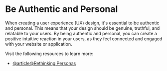 # Be Authentic and Personal

When creating a user experience (UX) design, it's essential to be authentic and personal. This means that your design should be genuine, truthful, and relatable to your users. By being authentic and personal, you can create a positive intuitive reaction in your users, as they feel connected and engaged with your website or application.

Visit the following resources to learn more:

- [@article@Rethinking Personas](https://uxdesign.cc/rethinking-personas-empathy-and-inclusion-in-ux-design-37145d2ee807)
